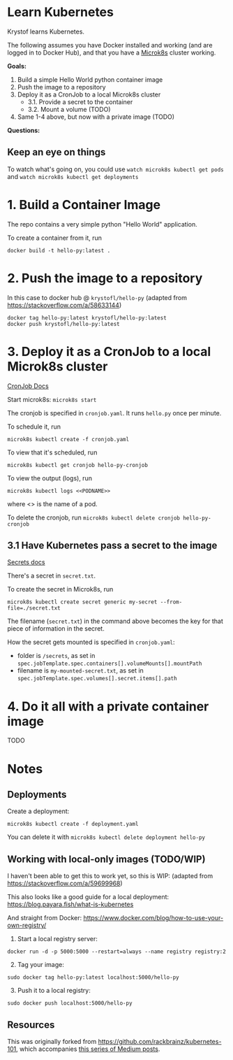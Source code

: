 # Learn Kubernetes

Krystof learns Kubernetes.

The following assumes you have Docker installed and working
(and are logged in to Docker Hub), and that you have a
[Microk8s](https://microk8s.io/#get-started) cluster working.

**Goals:**
1. Build a simple Hello World python container image
2. Push the image to a repository
3. Deploy it as a CronJob to a local Microk8s cluster
   - 3.1. Provide a secret to the container
   - 3.2. Mount a volume (TODO)
5. Same 1-4 above, but now with a private image (TODO)

**Questions:**


## Keep an eye on things
To watch what's going on, you could use
`watch microk8s kubectl get pods` and
`watch microk8s kubectl get deployments`



# 1. Build a Container Image

The repo contains a very simple python "Hello World" application.

To create a container from it, run

    docker build -t hello-py:latest .


# 2. Push the image to a repository

In this case to docker hub @ `krystofl/hello-py`
(adapted from https://stackoverflow.com/a/58633144)

    docker tag hello-py:latest krystofl/hello-py:latest
    docker push krystofl/hello-py:latest



# 3. Deploy it as a CronJob to a local Microk8s cluster

[CronJob Docs](https://kubernetes.io/docs/tasks/job/automated-tasks-with-cron-jobs/)

Start microk8s: `microk8s start`

The cronjob is specified in `cronjob.yaml`.
It runs `hello.py` once per minute.

To schedule it, run

    microk8s kubectl create -f cronjob.yaml

To view that it's scheduled, run

    microk8s kubectl get cronjob hello-py-cronjob

To view the output (logs), run

    microk8s kubectl logs <<PODNAME>>

where <<PODNAME>> is the name of a pod.

To delete the cronjob, run `microk8s kubectl delete cronjob hello-py-cronjob`



## 3.1 Have Kubernetes pass a secret to the image

[Secrets docs](https://kubernetes.io/docs/concepts/configuration/secret/)

There's a secret in `secret.txt`.

To create the secret in Microk8s, run

    microk8s kubectl create secret generic my-secret --from-file=./secret.txt

The filename (`secret.txt`) in the command above becomes the key for that piece
of information in the secret.

How the secret gets mounted is specified in `cronjob.yaml`:
- folder is `/secrets`, as set in
`spec.jobTemplate.spec.containers[].volumeMounts[].mountPath`
- filename is `my-mounted-secret.txt`, as set in
`spec.jobTemplate.spec.volumes[].secret.items[].path`






# 4. Do it all with a private container image

TODO










# Notes

## Deployments
Create a deployment:

    microk8s kubectl create -f deployment.yaml

You can delete it with `microk8s kubectl delete deployment hello-py`


## Working with local-only images (TODO/WIP)
I haven't been able to get this to work yet, so this is WIP:
(adapted from https://stackoverflow.com/a/59699968)

This also looks like a good guide for a local deployment:
https://blog.payara.fish/what-is-kubernetes

And straight from Docker: https://www.docker.com/blog/how-to-use-your-own-registry/

1. Start a local registry server:
```
docker run -d -p 5000:5000 --restart=always --name registry registry:2
```

2. Tag your image:
```
sudo docker tag hello-py:latest localhost:5000/hello-py
```

3. Push it to a local registry:
```
sudo docker push localhost:5000/hello-py
```


## Resources

This was originally forked from https://github.com/rackbrainz/kubernetes-101,
which accompanies
[this series of Medium posts](https://medium.com/rackbrains/kubernetes-101-part-1-8bd033f3ff33).
